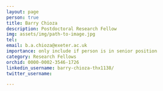 ```yaml
---
layout: page
person: true
title: Barry Chioza
description: Postdoctoral Research Fellow
img: assets/img/path-to-image.jpg 
tel:
email: b.a.chioza@exeter.ac.uk
importance: only include if person is in senior position
category: Research Fellows
orchid: 0000-0002-3546-1726
linkedin_username: barry-chioza-thx1138/
twitter_username: 

---
```


<!--- COPY THIS FILE DO NOT OVERWRITE -->
<!--- To add a new person, please copy this file and rename to the person name. You can then edit the above part within the ----'s with relevant information and the description below. Also place a photo of the person in assets/img/ and change the path-to-image. This should render the page correctly--->


<!-- DESCRIPTION - PLEASE EDIT THE BELOW -->
